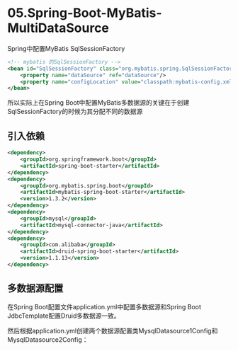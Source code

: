 # 05.Spring-Boot-MyBatis-MultiDataSource

Spring中配置MyBatis SqlSessionFactory

```xml
<!-- mybatis 的SqlSessionFactory -->
<bean id="SqlSessionFactory" class="org.mybatis.spring.SqlSessionFactoryBean" scope="prototype">
    <property name="dataSource" ref="dataSource"/>
    <property name="configLocation" value="classpath:mybatis-config.xml"/>
</bean>
```

所以实际上在Spring Boot中配置MyBatis多数据源的关键在于创建SqlSessionFactory的时候为其分配不同的数据源

## 引入依赖

```xml
<dependency>
    <groupId>org.springframework.boot</groupId>
    <artifactId>spring-boot-starter</artifactId>
</dependency>
<dependency>
    <groupId>org.mybatis.spring.boot</groupId>
    <artifactId>mybatis-spring-boot-starter</artifactId>
    <version>1.3.2</version>
</dependency>
<dependency>
    <groupId>mysql</groupId>
    <artifactId>mysql-connector-java</artifactId>
</dependency>
<dependency>
    <groupId>com.alibaba</groupId>
    <artifactId>druid-spring-boot-starter</artifactId>
    <version>1.1.13</version>
</dependency>
```



## 多数据源配置

在Spring Boot配置文件application.yml中配置多数据源和Spring Boot JdbcTemplate配置Druid多数据源一致。

然后根据application.yml创建两个数据源配置类MysqlDatasource1Config和MysqlDatasource2Config：







